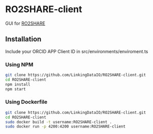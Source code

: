 # RO2SHARE-client
GUI for [RO2SHARE](https://github.com/LinkingDataIO/RO2SHARE)

## Installation
Include your ORCID APP Client ID in src/environments/enviroment.ts
### Using NPM
```bash
git clone https://github.com/LinkingDataIO/RO2SHARE-client.git
cd RO2SHARE-client
npm install
npm start
```

### Using Dockerfile
```bash
git clone https://github.com/LinkingDataIO/RO2SHARE-client.git
cd RO2SHARE-client
sudo docker build -t username:RO2SHARE-client .
sudo docker run -p 4200:4200 username:RO2SHARE-client
```